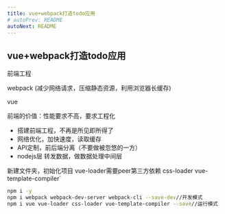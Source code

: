 ```yaml
---
title: vue+webpack打造todo应用
# autoPrev: README
autoNext: README
---
```

## vue+webpack打造todo应用
前端工程

webpack
(减少网络请求，压缩静态资源，利用浏览器长缓存)

vue

前端的价值：性能要求不高，要求工程化
* 搭建前端工程，不再是所见即所得了
* 网络优化，加快速度，读取缓存
* API定制，前后端分离（不要做被忽悠的一方）
* nodejs层 转发数据，做数据处理中间层

新建文件夹，初始化项目
vue-loader需要peer第三方依赖 css-loader vue-template-compiler`
``` sh
npm i -y
npm i webpack webpack-dev-server webpack-cli --save-dev//开发模式
npm i vue vue-loader css-loader vue-template-compiler --save//运行模式
```
